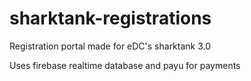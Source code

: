 # sharktank-registrations
Registration portal made for eDC's sharktank 3.0

Uses firebase realtime database and payu for payments

